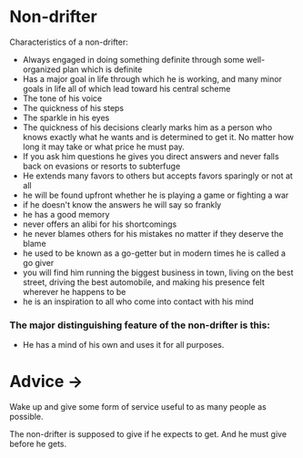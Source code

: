 # Non-drifter

Characteristics of a non-drifter:

* Always engaged in doing something definite through some well-organized plan which is definite
* Has a major goal in life through which he is working, and many minor goals in life all of which lead toward his central scheme
* The tone of his voice
* The quickness of his steps
* The sparkle in his eyes
* The quickness of his decisions clearly marks him as a person who knows exactly what he wants and is determined to get it. No matter how long it may take or what price he must pay.
* If you ask him questions he gives you direct answers and never falls back on evasions or resorts to subterfuge
* He extends many favors to others but accepts favors sparingly or not at all
* he will be found upfront whether he is playing a game or fighting a war
* if he doesn't know the answers he will say so frankly
* he has a good memory
* never offers an alibi for his shortcomings
* he never blames others for his mistakes no matter if they deserve the blame
* he used to be known as a go-getter but in modern times he is called a go giver
* you will find him running the biggest business in town, living on the best street, driving the best automobile, and making his presence felt wherever he happens to be
* he is an inspiration to all who come into contact with his mind

### The major distinguishing feature of the non-drifter is this:

* He has a mind of his own and uses it for all purposes.
 
# Advice ->

Wake up and give some form of service useful to as many people as possible. 

The non-drifter is supposed to give if he expects to get. And he must give before he gets.

